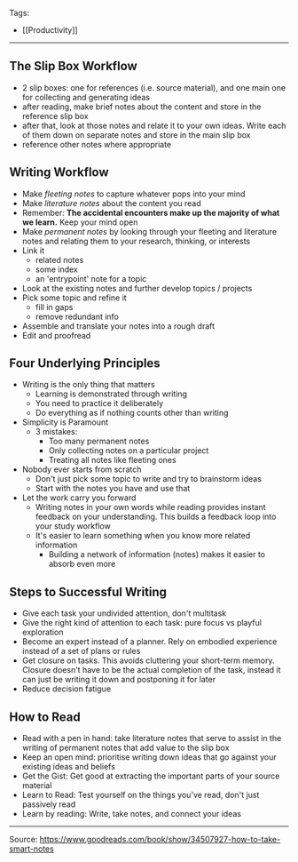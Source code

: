 Tags:
- [[Productivity]]
---
## The Slip Box Workflow
- 2 slip boxes: one for references (i.e. source material), and one main one for collecting and generating ideas
- after reading, make brief notes about the content and store in the reference slip box
- after that, look at those notes and relate it to your own ideas. Write each of them down on separate notes and store in the main slip box
- reference other notes where appropriate

## Writing Workflow
- Make _fleeting notes_ to capture whatever pops into your mind
- Make _literature notes_ about the content you read
- Remember: **The accidental encounters make up the majority of what we learn.** Keep your mind open
- Make _permanent notes_ by looking through your fleeting and literature notes and relating them to your research, thinking, or interests
- Link it
    - related notes
    - some index
    - an 'entrypoint' note for a topic
- Look at the existing notes and further develop topics / projects
- Pick some topic and refine it
    - fill in gaps
    - remove redundant info
- Assemble and translate your notes into a rough draft
- Edit and proofread

## Four Underlying Principles
- Writing is the only thing that matters
    - Learning is demonstrated through writing
    - You need to practice it deliberately
    - Do everything as if nothing counts other than writing
- Simplicity is Paramount
    - 3 mistakes:
        - Too many permanent notes
        - Only collecting notes on a particular project
        - Treating all notes like fleeting ones
- Nobody ever starts from scratch
    - Don't just pick some topic to write and try to brainstorm ideas
    - Start with the notes you have and use that
- Let the work carry you forward
    - Writing notes in your own words while reading provides instant feedback on your understanding. This builds a feedback loop into your study workflow
    - It's easier to learn something when you know more related information 
        - Building a network of information (notes) makes it easier to absorb even more 

## Steps to Successful Writing
- Give each task your undivided attention, don't multitask
- Give the right kind of attention to each task: pure focus vs playful exploration
- Become an expert instead of a planner. Rely on embodied experience instead of a set of plans or rules
- Get closure on tasks. This avoids cluttering your short-term memory. Closure doesn't have to be the actual completion of the task, instead it can just be writing it down and postponing it for later
- Reduce decision fatigue

## How to Read
- Read with a pen in hand: take literature notes that serve to assist in the writing of permanent notes that add value to the slip box
- Keep an open mind: prioritise writing down ideas that go against your existing ideas and beliefs
- Get the Gist: Get good at extracting the important parts of your source material
- Learn to Read: Test yourself on the things you've read, don't just passively read
- Learn by reading: Write, take notes, and connect your ideas

---
Source: https://www.goodreads.com/book/show/34507927-how-to-take-smart-notes
